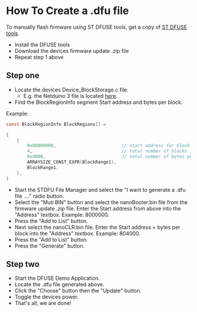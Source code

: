 # How To Create a .dfu file

To manually flash firmware using ST DFUSE tools, get a copy of [ST DFUSE tools](https://www.st.com/en/development-tools/stsw-stm32080.html).

- Install the DFUSE tools
- Download the devices firmware update .zip file
- Repeat step 1 above

## Step one

- Locate the devices Device_BlockStorage.c file.
  - E.g. the Netduino 3 file is located [here](https://github.com/nanoframework/nf-Community-Targets/blob/main/ChibiOS/NETDUINO3_WIFI/common/Device_BlockStorage.c).
- Find the BlockRegionInfo segment Start address and bytes per block.

Example:

```c
const BlockRegionInfo BlockRegions[] =

{
    {
        0x08000000,                         // start address for block region
        4,                                  // total number of blocks in this region
        0x4000,                             // total number of bytes per block
        ARRAYSIZE_CONST_EXPR(BlockRange1),
        BlockRange1,
    },
}
```

- Start the STDFU File Manager and select the "I want to generate a .dfu file ...." radio button.
- Select the "Muti BIN" button and select the nanoBooter.bin file from the firmware update .zip file. Enter the Start address from above into the "Address" textbox. Example: 8000000.
- Press the "Add to List" button.
- Next select the nanoCLR.bin file. Enter the Start address + bytes per block into the "Address" textbox. Example: 804000.
- Press the "Add to List" button.
- Press the "Generate" button.

## Step two

- Start the DFUSE Demo Application.
- Locate the .dfu file generated above.
- Click the "Choose" button then  the "Update" button.
- Toggle the devices power.
- That's all, we are done!
